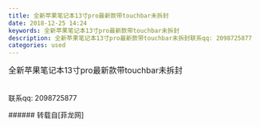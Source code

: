 ```yaml
---
title: 全新苹果笔记本13寸pro最新款带touchbar未拆封
date: 2018-12-25 14:24
keywords: 全新苹果笔记本13寸pro最新款带touchbar未拆封
description: 全新苹果笔记本13寸pro最新款带touchbar未拆封联系qq: 2098725877
categories: used
---
```

<td class="t_f" id="postmessage_2555433">

<font style="font-size:16px">全新苹果笔记本13寸pro最新款带touchbar未拆封</font><br/>
<br/>
<br/>
联系qq: 2098725877<br/>
</td>
###### 转载自[菲龙网]